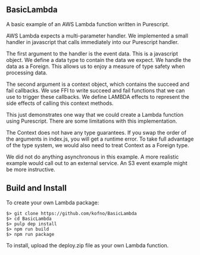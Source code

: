 BasicLambda
-----------

A basic example of an AWS Lambda function written in Purescript.

AWS Lambda expects a multi-parameter handler. We implemented a small handler in
javascript that calls immediately into our Purescript handler.

The first argument to the handler is the event data. This is a javascript
object. We define a data type to contain the data we expect. We handle the data
as a Foreign. This allows us to enjoy a measure of type safety when processing
data.

The second argument is a context object, which contains the succeed and fail
callbacks. We use FFI to write succeed and fail functions that we can use to
trigger these callbacks. We define LAMBDA effects to represent the side effects
of calling this context methods.

This just demonstrates one way that we could create a Lambda function using
Purescript. There are some limitations with this implementation.

The Context does not have any type guarantees. If you swap the order of the
arguments in index.js, you will get a runtime error. To take full advantage of
the type system, we would also need to treat Context as a Foreign type.

We did not do anything asynchronous in this example. A more realistic example
would call out to an external service. An S3 event example might be more
instructive.

## Build and Install

To create your own Lambda package:

```
$> git clone https://github.com/kofno/BasicLambda
$> cd BasicLambda
$> pulp dep install
$> npm run build
$> npm run package
```
To install, upload the deploy.zip file as your own Lambda function.

